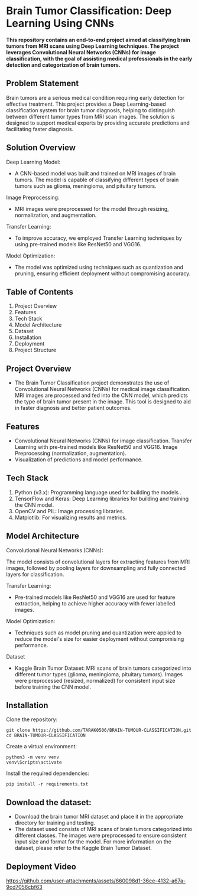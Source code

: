# Brain Tumor Classification: Deep Learning Using CNNs
**This repository contains an end-to-end project aimed at classifying brain tumors from MRI scans using Deep Learning techniques. The project leverages Convolutional Neural Networks (CNNs) for image classification, with the goal of assisting medical professionals in the early detection and categorization of brain tumors.**

## Problem Statement
Brain tumors are a serious medical condition requiring early detection for effective treatment. This project provides a Deep Learning-based classification system for brain tumor diagnosis, helping to distinguish between different tumor types from MRI scan images. The solution is designed to support medical experts by providing accurate predictions and facilitating faster diagnosis.

## Solution Overview
Deep Learning Model:

- A CNN-based model was built and trained on MRI images of brain tumors.
The model is capable of classifying different types of brain tumors such as glioma, meningioma, and pituitary tumors.

Image Preprocessing:

- MRI images were preprocessed for the model through resizing, normalization, and augmentation.

Transfer Learning:

- To improve accuracy, we employed Transfer Learning techniques by using pre-trained models like ResNet50 and VGG16.

Model Optimization:

- The model was optimized using techniques such as quantization and pruning, ensuring efficient deployment without compromising accuracy.

## Table of Contents
1. Project Overview
2. Features
3. Tech Stack
4. Model Architecture
5. Dataset
6. Installation
7. Deployment
8. Project Structure

## Project Overview
- The Brain Tumor Classification project demonstrates the use of Convolutional Neural Networks (CNNs) for medical image classification. MRI images are processed and fed into the CNN model, which predicts the type of brain tumor present in the image. This tool is designed to aid in faster diagnosis and better patient outcomes.

## Features
- Convolutional Neural Networks (CNNs) for image classification.
Transfer Learning with pre-trained models like ResNet50 and VGG16.
Image Preprocessing (normalization, augmentation).
- Visualization of predictions and model performance.

## Tech Stack
1. Python (v3.x): Programming language used for building the models .
2. TensorFlow and Keras: Deep Learning libraries for building and training the CNN model.
3. OpenCV and PIL: Image processing libraries.
4. Matplotlib: For visualizing results and metrics.

## Model Architecture
Convolutional Neural Networks (CNNs):

The model consists of convolutional layers for extracting features from MRI images, followed by pooling layers for downsampling and fully connected layers for classification.

Transfer Learning:

- Pre-trained models like ResNet50 and VGG16 are used for feature extraction, helping to achieve higher accuracy with fewer labelled images.

Model Optimization:

- Techniques such as model pruning and quantization were applied to reduce the model's size for easier deployment without compromising performance.

Dataset
- Kaggle Brain Tumor Dataset: MRI scans of brain tumors categorized into different tumor types (glioma, meningioma, pituitary tumors).
Images were preprocessed (resized, normalized) for consistent input size before training the CNN model.

## Installation
Clone the repository:
```
git clone https://github.com/TARAK0506/BRAIN-TUMOUR-CLASSIFICATION.git
cd BRAIN-TUMOUR-CLASSIFICATION
```
Create a virtual environment:
```
python3 -m venv venv
venv\Scripts\activate
```

Install the required dependencies:
```
pip install -r requirements.txt
```

## Download the dataset:

- Download the brain tumor MRI dataset and place it in the appropriate directory for training and testing.
- The dataset used consists of MRI scans of brain tumors categorized into different classes. The images were preprocessed to ensure consistent input size and format for the model. For more information on the dataset, please refer to the Kaggle Brain Tumor Dataset.


## Deployment Video

https://github.com/user-attachments/assets/660098d1-36ce-4132-a67a-9cd7056cbf63



